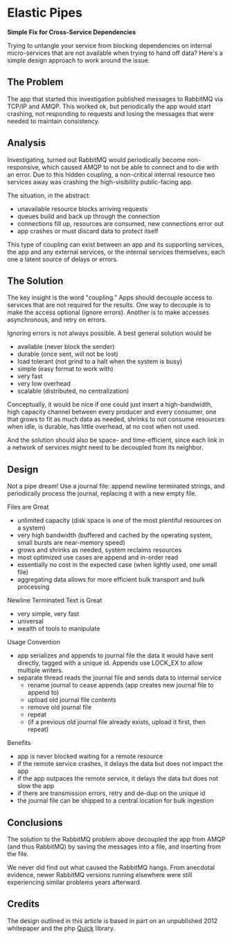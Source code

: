 Elastic Pipes
=============
**Simple Fix for Cross-Service Dependencies**


Trying to untangle your service from blocking dependencies on internal
micro-services that are not available when trying to hand off data?  Here's a
simple design approach to work around the issue.


## The Problem

The app that started this investigation published messages to RabbitMQ via
TCP/IP and AMQP.  This worked ok, but periodically the app would start
crashing, not responding to requests and losing the messages that were needed
to maintain consistency.


## Analysis

Investigating, turned out RabbitMQ would periodically become non-responsive,
which caused AMQP to not be able to connect and to die with an error.  Due to
this hidden coupling, a non-critical internal resource two services away was
crashing the high-visibility public-facing app.

The situation, in the abstract:

- unavailable resource blocks arriving requests
- queues build and back up through the connection
- connections fill up, resources are consumed, new connections error out
- app crashes or must discard data to protect itself

This type of coupling can exist between an app and its supporting services,
the app and any external services, or the internal services themselves, each
one a latent source of delays or errors.


## The Solution

The key insight is the word "coupling."  Apps should decouple access to
services that are not required for the results.  One way to decouple is to
make the access optional (ignore errors).  Another is to make accesses
asynchronous, and retry on errors.

Ignoring errors is not always possible.  A best general solution would be

- available (never block the sender)
- durable (once sent, will not be lost)
- load tolerant (not grind to a halt when the system is busy)
- simple (easy format to work with)
- very fast
- very low overhead
- scalable (distributed, no centralization)

Conceptually, it would be nice if one could just insert a high-bandwidth, high
capacity channel between every producer and every consumer, one that grows to
fit as much data as needed, shrinks to not consume resources when idle, is
durable, has little overhead, at no cost when not used.

And the solution should also be space- and time-efficient, since each link in
a network of services might need to be decoupled from its neighbor.

## Design

Not a pipe dream!  Use a journal file:  append newline terminated strings, and
periodically process the journal, replacing it with a new empty file.

Files are Great

- unlimited capacity (disk space is one of the most plentiful resources on a
  system)
- very high bandwidth (buffered and cached by the operating system, small
  bursts are near-memory speed)
- grows and shrinks as needed, system reclaims resources
- most optimized use cases are append and in-order read
- essentially no cost in the expected case (when lightly used, one small file)
- aggregating data allows for more efficient bulk transport and bulk processing

Newline Terminated Text is Great

- very simple, very fast
- universal
- wealth of tools to manipulate

Usage Convention

- app serializes and appends to journal file the data it would have sent
  directly, tagged with a unique id.  Appends use LOCK_EX to allow multiple
  writers.
- separate thread reads the journal file and sends data to internal service
  - rename journal to cease appends (app creates new journal file to append to)
  - upload old journal file contents
  - remove old journal file
  - repeat
  - (if a previous old journal file already exists, upload it first, then repeat)

Benefits

- app is never blocked waiting for a remote resource
- if the remote service crashes, it delays the data but does not impact the app
- if the app outpaces the remote service, it delays the data but does not slow the app
- if there are transmission errors, retry and de-dup on the unique id
- the journal file can be shipped to a central location for bulk ingestion

## Conclusions

The solution to the RabbitMQ problem above decoupled the app from AMQP (and
thus RabbitMQ) by saving the messages into a file, and inserting from the file.

We never did find out what caused the RabbitMQ hangs.  From anecdotal
evidence, newer RabbitMQ versions running elsewhere were still experiencing
similar problems years afterward.


## Credits

The design outlined in this article is based in part on an unpublished 2012
whitepaper and the php [Quick](http://github.com/andrasq/quicklib) library.
